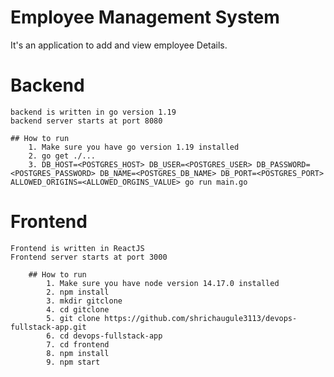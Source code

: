 # Employee Management System
  It's an application to add and view employee Details.

# Backend
    backend is written in go version 1.19
    backend server starts at port 8080
  
    ## How to run
        1. Make sure you have go version 1.19 installed
        2. go get ./...
        3. DB_HOST=<POSTGRES_HOST> DB_USER=<POSTGRES_USER> DB_PASSWORD=<POSTGRES_PASSWORD> DB_NAME=<POSTGRES_DB_NAME> DB_PORT=<POSTGRES_PORT> ALLOWED_ORIGINS=<ALLOWED_ORGINS_VALUE> go run main.go

# Frontend
    Frontend is written in ReactJS
    Frontend server starts at port 3000
    
        ## How to run 
            1. Make sure you have node version 14.17.0 installed
            2. npm install 
            3. mkdir gitclone
            4. cd gitclone 
            5. git clone https://github.com/shrichaugule3113/devops-fullstack-app.git
            6. cd devops-fullstack-app
            7. cd frontend 
            8. npm install
            9. npm start
